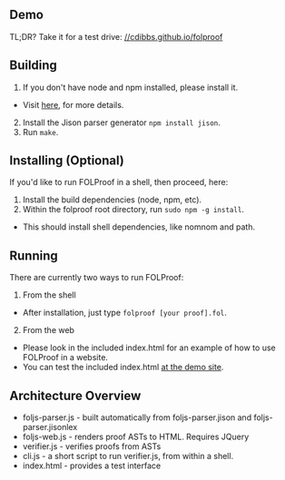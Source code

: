 ## Demo
TL;DR? Take it for a test drive: [//cdibbs.github.io/folproof](//cdibbs.github.io/folproof)

## Building
1. If you don't have node and npm installed, please install it.
 * Visit [here](https://github.com/joyent/node/wiki/Installing-Node.js-via-package-manager), for more details.
2. Install the Jison parser generator `npm install jison`.
3. Run `make`.

## Installing (Optional)
If you'd like to run FOLProof in a shell, then proceed, here:

1. Install the build dependencies (node, npm, etc).
2. Within the folproof root directory, run `sudo npm -g install`.
 * This should install shell dependencies, like nomnom and path.

## Running
There are currently two ways to run FOLProof:

1. From the shell
 * After installation, just type `folproof [your proof].fol`.
2. From the web
 * Please look in the included index.html for an example of how to use FOLProof in a website.
 * You can test the included index.html [at the demo site](//cdibbs.github.io/folproof).

## Architecture Overview
* foljs-parser.js - built automatically from foljs-parser.jison and foljs-parser.jisonlex
* foljs-web.js - renders proof ASTs to HTML. Requires JQuery
* verifier.js - verifies proofs from ASTs
* cli.js - a short script to run verifier.js, from within a shell.
* index.html - provides a test interface

